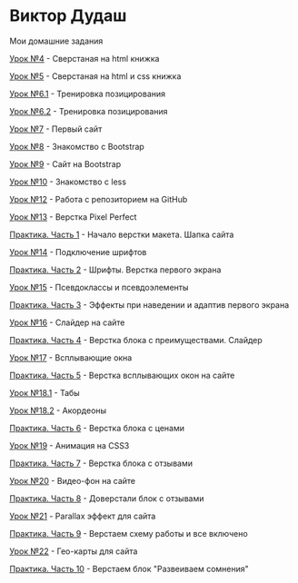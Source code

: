 

# Виктор Дудаш
Мои домашние задания

[Урок №4](https://vdudash36.github.io/lesson_4/ "Моя готовая домашка") - Сверстаная на html книжка

[Урок №5](https://vdudash36.github.io/lesson_5/ "Моя готовая домашка") - Сверстаная на html и css книжка

[Урок №6.1](https://vdudash36.github.io/lesson_6.1/ "Моя готовая домашка") - Тренировка позицирования

[Урок №6.2](https://vdudash36.github.io/lesson_6.2/ "Моя готовая домашка") - Тренировка позицирования

[Урок №7](https://vdudash36.github.io/lesson_7/ "Моя готовая домашка") - Первый сайт

[Урок №8](https://vdudash36.github.io/lesson_8/ "Моя готовая домашка") - Знакомство с Bootstrap

[Урок №9](https://vdudash36.github.io/lesson_9/ "Моя готовая домашка") - Сайт на Bootstrap

[Урок №10](https://vdudash36.github.io/lesson_10/ "Моя готовая домашка") - Знакомство с less

[Урок №12](https://vdudash36.github.io/lesson_12/src/ "Моя готовая домашка") - Работа с репозиторием на GitHub

[Урок №13](https://vdudash36.github.io/lesson_13/ "Моя готовая домашка") - Верстка Pixel Perfect

[Практика. Часть 1](https://vdudash36.github.io/practic_part_1/ "Моя готовая домашка") - Начало верстки макета. Шапка сайта

[Урок №14](https://vdudash36.github.io/lesson_14/ "Моя готовая домашка") - Подключение шрифтов

[Практика. Часть 2](https://vdudash36.github.io/practic_part_2/ "Моя готовая домашка") - Шрифты. Верстка первого экрана

[Урок №15](https://vdudash36.github.io/lesson_15/ "Моя готовая домашка") - Псевдоклассы и псевдоэлементы

[Практика. Часть 3](https://vdudash36.github.io/practic_part_3/ "Моя готовая домашка") - Эффекты при наведении и адаптив первого экрана

[Урок №16](https://vdudash36.github.io/lesson_16/ "Моя готовая домашка") - Слайдер на сайте

[Практика. Часть 4](https://vdudash36.github.io/practic_part_4/ "Моя готовая домашка") - Верстка блока с преимуществами. Слайдер

[Урок №17](https://vdudash36.github.io/lesson_17/ "Моя готовая домашка") - Всплывающие окна

[Практика. Часть 5](https://vdudash36.github.io/practic_part_5/ "Моя готовая домашка") - Верстка всплывающих окон на сайте

[Урок №18.1](https://vdudash36.github.io/lesson_18_1/ "Моя готовая домашка") - Табы

[Урок №18.2](https://vdudash36.github.io/lesson_18_2/ "Моя готовая домашка") - Акордеоны

[Практика. Часть 6](https://vdudash36.github.io/practic_part_6/ "Моя готовая домашка") - Верстка блока с ценами

[Урок №19](https://vdudash36.github.io/lesson_19/ "Моя готовая домашка") - Анимация на CSS3

[Практика. Часть 7](https://vdudash36.github.io/practic_part_7/ "Моя готовая домашка") - Верстка блока с отзывами

[Урок №20](https://vdudash36.github.io/lesson_20/ "Моя готовая домашка") - Видео-фон на сайте

[Практика. Часть 8](https://vdudash36.github.io/practic_part_8/ "Моя готовая домашка") - Доверстали блок с отзывами

[Урок №21](https://vdudash36.github.io/lesson_21/ "Моя готовая домашка") - Parallax эффект для сайта

[Практика. Часть 9](https://vdudash36.github.io/practic_part_9/ "Моя готовая домашка") - Верстаем схему работы и все включено

[Урок №22](https://vdudash36.github.io/lesson_22/ "Моя готовая домашка") - Гео-карты для сайта

[Практика. Часть 10](https://vdudash36.github.io/practic_part_10/ "Моя готовая домашка") - Верстаем блок "Развеиваем сомнения"


